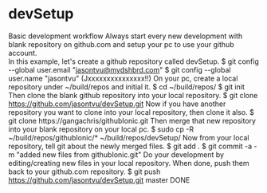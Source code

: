 # devSetup
Basic development workflow
Always start every new development with blank repository on github.com 
and setup your pc to use your github account.  
In this example, let's create a github repository called devSetup.
$ git config --global user.email "jasontvu@mydshbrd.com"
$ git config --global user.name "jasontvu" (Jxxxxxxxxxxxxxxx!!)
On your pc, create a local repository under ~/build/repos and initial it.
$ cd ~/build/repos/
$ git init
Then clone the blank github repository into your local repository.
$ git clone https://github.com/jasontvu/devSetup.git
Now if you have another repository you want to clone into your local repository, then clone it also.
$ git clone https://gangachris/githubIonic.git
Then merge that new repository into your blank repository on your local pc.
$ sudo cp -R ~/build/repos/githubIonic/* ~/build/repos/devSetup/
Now from your local repository, tell git about the newly merged files.
$ git add .
$ git commit -a -m "added new files from githubIonic.git"
Do your development by editing/creating new files in your local repository.
When done, push them back to your github.com repository.
$ git push https://github.com/jasontvu/devSetup.git master
DONE